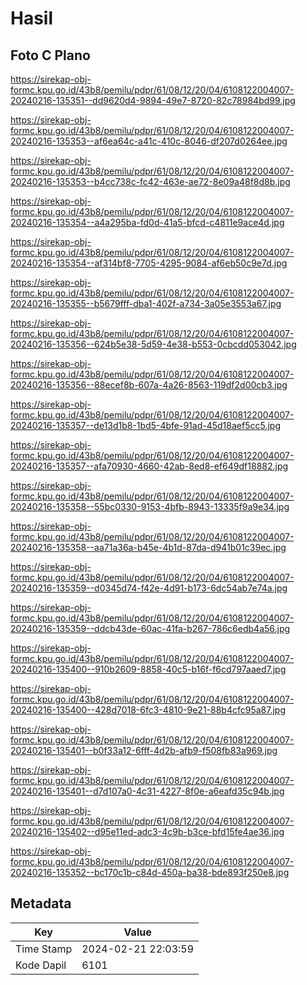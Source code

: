 # Hasil

## Foto C Plano

https://sirekap-obj-formc.kpu.go.id/43b8/pemilu/pdpr/61/08/12/20/04/6108122004007-20240216-135351--dd9620d4-9894-49e7-8720-82c78984bd99.jpg

https://sirekap-obj-formc.kpu.go.id/43b8/pemilu/pdpr/61/08/12/20/04/6108122004007-20240216-135353--af6ea64c-a41c-410c-8046-df207d0264ee.jpg

https://sirekap-obj-formc.kpu.go.id/43b8/pemilu/pdpr/61/08/12/20/04/6108122004007-20240216-135353--b4cc738c-fc42-463e-ae72-8e09a48f8d8b.jpg

https://sirekap-obj-formc.kpu.go.id/43b8/pemilu/pdpr/61/08/12/20/04/6108122004007-20240216-135354--a4a295ba-fd0d-41a5-bfcd-c4811e9ace4d.jpg

https://sirekap-obj-formc.kpu.go.id/43b8/pemilu/pdpr/61/08/12/20/04/6108122004007-20240216-135354--af314bf8-7705-4295-9084-af6eb50c9e7d.jpg

https://sirekap-obj-formc.kpu.go.id/43b8/pemilu/pdpr/61/08/12/20/04/6108122004007-20240216-135355--b5679fff-dba1-402f-a734-3a05e3553a67.jpg

https://sirekap-obj-formc.kpu.go.id/43b8/pemilu/pdpr/61/08/12/20/04/6108122004007-20240216-135356--624b5e38-5d59-4e38-b553-0cbcdd053042.jpg

https://sirekap-obj-formc.kpu.go.id/43b8/pemilu/pdpr/61/08/12/20/04/6108122004007-20240216-135356--88ecef8b-607a-4a26-8563-119df2d00cb3.jpg

https://sirekap-obj-formc.kpu.go.id/43b8/pemilu/pdpr/61/08/12/20/04/6108122004007-20240216-135357--de13d1b8-1bd5-4bfe-91ad-45d18aef5cc5.jpg

https://sirekap-obj-formc.kpu.go.id/43b8/pemilu/pdpr/61/08/12/20/04/6108122004007-20240216-135357--afa70930-4660-42ab-8ed8-ef649df18882.jpg

https://sirekap-obj-formc.kpu.go.id/43b8/pemilu/pdpr/61/08/12/20/04/6108122004007-20240216-135358--55bc0330-9153-4bfb-8943-13335f9a9e34.jpg

https://sirekap-obj-formc.kpu.go.id/43b8/pemilu/pdpr/61/08/12/20/04/6108122004007-20240216-135358--aa71a36a-b45e-4b1d-87da-d941b01c39ec.jpg

https://sirekap-obj-formc.kpu.go.id/43b8/pemilu/pdpr/61/08/12/20/04/6108122004007-20240216-135359--d0345d74-f42e-4d91-b173-6dc54ab7e74a.jpg

https://sirekap-obj-formc.kpu.go.id/43b8/pemilu/pdpr/61/08/12/20/04/6108122004007-20240216-135359--ddcb43de-60ac-41fa-b267-786c6edb4a56.jpg

https://sirekap-obj-formc.kpu.go.id/43b8/pemilu/pdpr/61/08/12/20/04/6108122004007-20240216-135400--910b2609-8858-40c5-b16f-f6cd797aaed7.jpg

https://sirekap-obj-formc.kpu.go.id/43b8/pemilu/pdpr/61/08/12/20/04/6108122004007-20240216-135400--428d7018-6fc3-4810-9e21-88b4cfc95a87.jpg

https://sirekap-obj-formc.kpu.go.id/43b8/pemilu/pdpr/61/08/12/20/04/6108122004007-20240216-135401--b0f33a12-6fff-4d2b-afb9-f508fb83a969.jpg

https://sirekap-obj-formc.kpu.go.id/43b8/pemilu/pdpr/61/08/12/20/04/6108122004007-20240216-135401--d7d107a0-4c31-4227-8f0e-a6eafd35c94b.jpg

https://sirekap-obj-formc.kpu.go.id/43b8/pemilu/pdpr/61/08/12/20/04/6108122004007-20240216-135402--d95e11ed-adc3-4c9b-b3ce-bfd15fe4ae36.jpg

https://sirekap-obj-formc.kpu.go.id/43b8/pemilu/pdpr/61/08/12/20/04/6108122004007-20240216-135352--bc170c1b-c84d-450a-ba38-bde893f250e8.jpg


## Metadata

| Key        | Value               |
| ---------- | ------------------- |
| Time Stamp | 2024-02-21 22:03:59 |
| Kode Dapil | 6101                |



